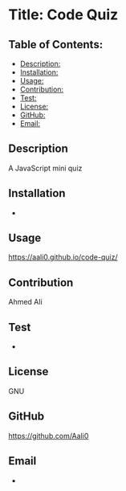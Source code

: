 # Title: Code Quiz

## Table of Contents:
* [Description: ](#description)
* [Installation:](#installation)
* [Usage: ](#usage)
* [Contribution: ](#contribution)
* [Test: ](#test)
* [License: ](#license)
* [GitHub: ](#github)
* [Email: ](#email)

## Description
A JavaScript mini quiz

## Installation
-

## Usage
https://aali0.github.io/code-quiz/

## Contribution
Ahmed Ali

## Test
-

## License
GNU

## GitHub
https://github.com/Aali0

## Email
-